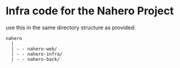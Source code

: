 # Infra code for the Nahero Project

use this in the same directory structure as provided:

```
nahero
  |
  | - - nahero-web/
  | - - nahero-infra/
  | - - nahero-back/